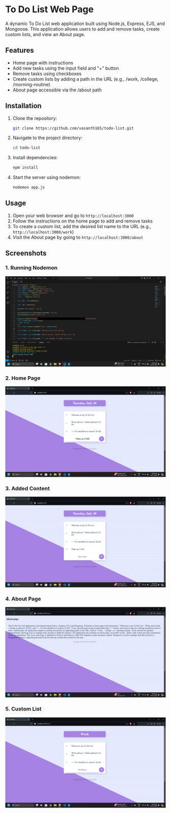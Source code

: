# To Do List Web Page

A dynamic To Do List web application built using Node.js, Express, EJS, and Mongoose. This application allows users to add and remove tasks, create custom lists, and view an About page.

## Features

- Home page with instructions
- Add new tasks using the input field and "+" button
- Remove tasks using checkboxes
- Create custom lists by adding a path in the URL (e.g., /work, /college, /morning-routine)
- About page accessible via the /about path

## Installation

1. Clone the repository:
    ```bash
    git clone https://github.com/vasanth165/todo-list.git
    ```
2. Navigate to the project directory:
    ```bash
    cd todo-list
    ```
3. Install dependencies:
    ```bash
    npm install
    ```
4. Start the server using nodemon:
    ```bash
    nodemon app.js
    ```

## Usage

1. Open your web browser and go to `http://localhost:3000`
2. Follow the instructions on the home page to add and remove tasks
3. To create a custom list, add the desired list name to the URL (e.g., `http://localhost:3000/work`)
4. Visit the About page by going to `http://localhost:3000/about`

## Screenshots

### 1. Running Nodemon
![Running Nodemon](./screenshots/image_1.png)

### 2. Home Page
![Home Page](./screenshots/image_2.png)

### 3. Added Content
![Added Content](./screenshots/image_3.png)

### 4. About Page
![About Page](./screenshots/image_4.png)

### 5. Custom List
![Custom List](./screenshots/image_5.png)
